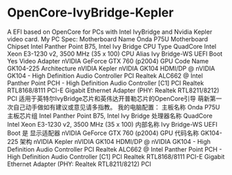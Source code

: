 # OpenCore-IvyBridge-Kepler
A EFI based on OpenCore for PCs with Intel IvyBridge and Nvidia Kepler video card.
My PC Spec:
    Motherboard Name	Onda P75U
    Motherboard Chipset	Intel Panther Point B75, Intel Ivy Bridge
    CPU Type	QuadCore Intel Xeon E3-1230 v2, 3500 MHz (35 x 100)
    CPU Alias	Ivy Bridge-WS
    UEFI Boot	Yes
    Video Adapter	nVIDIA GeForce GTX 760 (p2004)
    GPU Code Name	GK104-225
    Architecture	nVIDIA Kepler
    nVIDIA GK104 HDMI/DP @ nVIDIA GK104 - High Definition Audio Controller	PCI
    Realtek ALC662 @ Intel Panther Point PCH - High Definition Audio Controller [C1]	PCI
    Realtek RTL8168/8111 PCI-E Gigabit Ethernet Adapter (PHY: Realtek RTL8211/8212)	PCI
适用于英特尔IvyBridge芯片和英伟达开普勒芯片的OpenCore引导
萌新第一次自己动手做如有建议或意见请多指教。
我的电脑配置：
    主板名称	Onda P75U
    主板芯片组	Intel Panther Point B75, Intel Ivy Bridge
    处理器名称	QuadCore Intel Xeon E3-1230 v2, 3500 MHz (35 x 100)
    内部名称	Ivy Bridge-WS
    UEFI Boot 是 
    显示适配器	nVIDIA GeForce GTX 760 (p2004)
    GPU 代码名称	GK104-225
    架构	nVIDIA Kepler
    nVIDIA GK104 HDMI/DP @ nVIDIA GK104 - High Definition Audio Controller	PCI
    Realtek ALC662 @ Intel Panther Point PCH - High Definition Audio Controller [C1]	PCI
    Realtek RTL8168/8111 PCI-E Gigabit Ethernet Adapter (PHY: Realtek RTL8211/8212)	PCI
